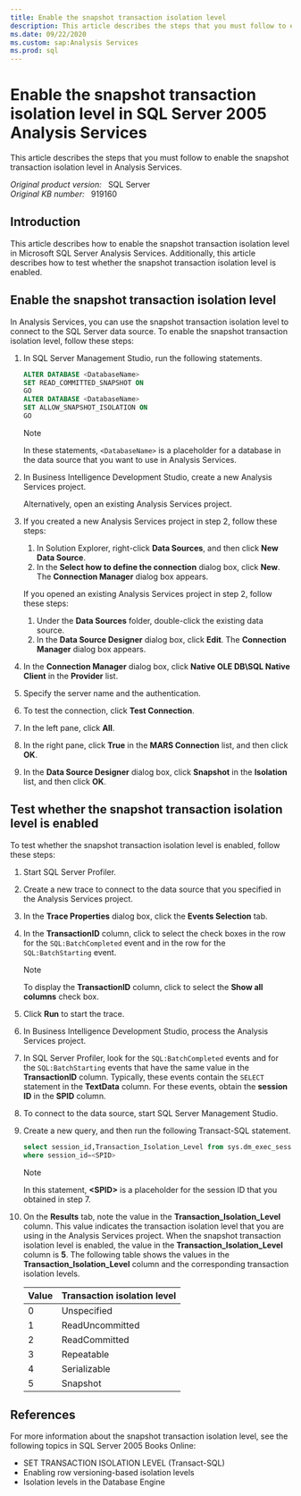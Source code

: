 ```yaml
---
title: Enable the snapshot transaction isolation level
description: This article describes the steps that you must follow to enable the snapshot transaction isolation level in Analysis Services.
ms.date: 09/22/2020
ms.custom: sap:Analysis Services
ms.prod: sql
---
```

# Enable the snapshot transaction isolation level in SQL Server 2005 Analysis Services

This article describes the steps that you must follow to enable the snapshot transaction isolation level in Analysis Services.

_Original product version:_ &nbsp; SQL Server  
_Original KB number:_ &nbsp; 919160

## Introduction

This article describes how to enable the snapshot transaction isolation level in Microsoft SQL Server Analysis Services. Additionally, this article describes how to test whether the snapshot transaction isolation level is enabled.

## Enable the snapshot transaction isolation level

In Analysis Services, you can use the snapshot transaction isolation level to connect to the SQL Server data source. To enable the snapshot transaction isolation level, follow these steps:

1. In SQL Server Management Studio, run the following statements.

    ```sql
    ALTER DATABASE <DatabaseName>
    SET READ_COMMITTED_SNAPSHOT ON
    GO
    ALTER DATABASE <DatabaseName>
    SET ALLOW_SNAPSHOT_ISOLATION ON
    GO
    ```

    > [!NOTE]
    > In these statements, `<DatabaseName>` is a placeholder for a database in the data source that you want to use in Analysis Services.

2. In Business Intelligence Development Studio, create a new Analysis Services project.

    Alternatively, open an existing Analysis Services project.

3. If you created a new Analysis Services project in step 2, follow these steps:

    1. In Solution Explorer, right-click **Data Sources**, and then click **New Data Source**.
    2. In the **Select how to define the connection** dialog box, click **New**. The **Connection Manager** dialog box appears.

   If you opened an existing Analysis Services project in step 2, follow these steps:

    1. Under the **Data Sources** folder, double-click the existing data source.
    2. In the **Data Source Designer** dialog box, click **Edit**. The **Connection Manager** dialog box appears.

4. In the **Connection Manager** dialog box, click **Native OLE DB\SQL Native Client** in the **Provider** list.

5. Specify the server name and the authentication.

6. To test the connection, click **Test Connection**.

7. In the left pane, click **All**.

8. In the right pane, click **True** in the **MARS Connection** list, and then click **OK**.

9. In the **Data Source Designer** dialog box, click **Snapshot** in the **Isolation** list, and then click **OK**.

## Test whether the snapshot transaction isolation level is enabled

To test whether the snapshot transaction isolation level is enabled, follow these steps:

1. Start SQL Server Profiler.
2. Create a new trace to connect to the data source that you specified in the Analysis Services project.
3. In the **Trace Properties** dialog box, click the **Events Selection** tab.
4. In the **TransactionID** column, click to select the check boxes in the row for the `SQL:BatchCompleted` event and in the row for the `SQL:BatchStarting` event.

    > [!NOTE]
    > To display the **TransactionID** column, click to select the **Show all columns** check box.

5. Click **Run** to start the trace.
6. In Business Intelligence Development Studio, process the Analysis Services project.
7. In SQL Server Profiler, look for the `SQL:BatchCompleted` events and for the `SQL:BatchStarting` events that have the same value in the **TransactionID** column. Typically, these events contain the `SELECT` statement in the **TextData** column. For these events, obtain the **session ID** in the **SPID** column.
8. To connect to the data source, start SQL Server Management Studio.
9. Create a new query, and then run the following Transact-SQL statement.

    ```sql
    select session_id,Transaction_Isolation_Level from sys.dm_exec_sessions
    where session_id=<SPID>
    ```

    > [!NOTE]
    > In this statement, **\<SPID>** is a placeholder for the session ID that you obtained in step 7.

10. On the **Results** tab, note the value in the **Transaction_Isolation_Level** column. This value indicates the transaction isolation level that you are using in the Analysis Services project. When the snapshot transaction isolation level is enabled, the value in the **Transaction_Isolation_Level** column is **5**. The following table shows the values in the **Transaction_Isolation_Level** column and the corresponding transaction isolation levels.

    |Value|Transaction isolation level|
    |---|---|
    |0|Unspecified|
    |1|ReadUncommitted|
    |2|ReadCommitted|
    |3|Repeatable|
    |4|Serializable|
    |5|Snapshot|

## References

For more information about the snapshot transaction isolation level, see the following topics in SQL Server 2005 Books Online:

- SET TRANSACTION ISOLATION LEVEL (Transact-SQL)
- Enabling row versioning-based isolation levels
- Isolation levels in the Database Engine
